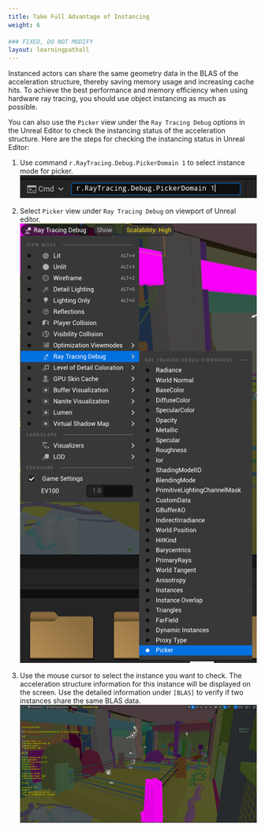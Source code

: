 ```yaml
---
title: Take Full Advantage of Instancing
weight: 6

### FIXED, DO NOT MODIFY
layout: learningpathall
---
```


Instanced actors can share the same geometry data in the BLAS of the acceleration structure, thereby saving memory usage and increasing cache hits. To achieve the best performance and memory efficiency when using hardware ray tracing, you should use object instancing as much as possible.

You can also use the `Picker` view under the `Ray Tracing Debug` options in the Unreal Editor to check the instancing status of the acceleration structure. Here are the steps for checking the instancing status in Unreal Editor:

1. Use command `r.RayTracing.Debug.PickerDomain 1` to select instance mode for picker.
![](images/picker-command.png)

2. Select `Picker` view under `Ray Tracing Debug` on viewport of Unreal editor.
![](images/picker-view.png)

3. Use the mouse cursor to select the instance you want to check. The acceleration structure information for this instance will be displayed on the screen. Use the detailed information under `[BLAS]` to verify if two instances share the same BLAS data.
![](images/blas.png)

